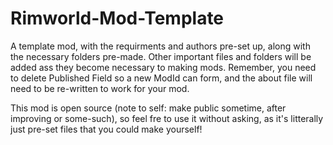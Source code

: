 # Rimworld-Mod-Template
A template mod, with the requirments and authors pre-set up, along with the necessary folders pre-made. Other important files and folders will be added ass they become necessary to making mods. Remember, you need to delete Published Field so a new ModId can form, and the about file will need to be re-written to work for your mod.

This mod is open source (note to self: make public sometime, after improving or some-such), so feel fre to use it without asking, as it's litterally just pre-set files that you could make yourself!
